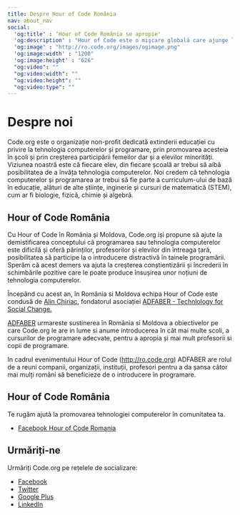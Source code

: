 ```yaml
--- 
title: Despre Hour of Code România 
nav: about_nav
social:
  'og:title' : ‘Hour of Code România se apropie'
  'og:description' : "Hour of Code este o mişcare globală care ajunge la zeci de milioane de elevi si studenţi din peste 180 de ţări şi peste 30 de limbi vorbite. Vârstele de la 4 la 104 ani."
  'og:image' : "http://ro.code.org/images/ogimage.png"
  'og:image:width' : "1200"
  'og:image:height' : "626"
  "og:video": ""
  "og:video:width": ""
  "og:video:height": ""
  "og:video:type": ""
--- 
```


# Despre noi 

Code.org este o organizație non-profit dedicată extinderii educației cu privire la tehnologia computerelor și programare, prin promovarea acesteia în școli și prin creșterea participării femeilor dar și a elevilor minorități. Viziunea noastră este că fiecare elev, din fiecare școală ar trebui să aibă posibilitatea de a învăța tehnologia computerelor. Noi credem că tehnologia computerelor și programarea ar trebui să fie parte a curriculum-ului de bază în educație, alături de alte științe, inginerie și cursuri de matematică (STEM), cum ar fi biologie, fizică, chimie și algebră. 

## Hour of Code România

Cu Hour of Code în România și Moldova, Code.org iși propune să ajute la demistificarea conceptului că programarea sau tehnologia computerelor este dificilă și oferă părinților, profesorilor și elevilor din întreaga țară, posibilitatea să participe la o introducere distractivă în tainele programării. Sperăm că acest demers va ajuta la creșterea conștientizării și încrederii în schimbările pozitive care le poate produce însușirea unor noțiuni de tehnologia computerelor. 

Începând cu acest an, în România si Moldova echipa Hour of Code este condusă de <a href="http://www.linkedin.com/in/alinchiriac">Alin Chiriac</a>, fondatorul asociației <a href="http://www.adfaber.org">ADFABER - Technlology for Social Change.</a> 

<a href="http://www.adfaber.org">ADFABER</a> urmareste sustinerea în România si Moldova a obiectivelor pe care Code.org le are in lume si anume introducerea în cât mai multe scoli, a cursurilor de programare adecvate, pentru a apropia și mai mult profesorii si copii de programare.

In cadrul evenimentului Hour of Code (http://ro.code.org) ADFABER are rolul de a reuni companii, organizații, instituții, profesori pentru a da șansa câtor mai mulți români să beneficieze de o introducere în programare.

## Hour of Code România

Te rugăm ajută la promovarea tehnologiei computerelor în comunitatea ta. 

- [Facebook Hour of Code Romania](http://facebook.com/HourofCodeRo/) 

## Urmăriți-ne 
Urmăriți Code.org pe rețelele de socializare: 

- [Facebook](http://facebook.com/Code.org) 
- [Twitter](http://twitter.com/codeorg) 
- [Google Plus](https://plus.google.com/113408212816493509628) 
- [LinkedIn](http://www.linkedin.com/company/code-org) 
